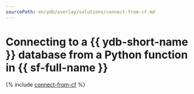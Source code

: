 ```yaml
---
sourcePath: en/ydb/overlay/solutions/connect-from-cf.md
---
```

# Connecting to a {{ ydb-short-name }} database from a Python function in {{ sf-full-name }}

{% include [connect-from-cf](../../_includes/solutions/connect-from-cf.md) %}

